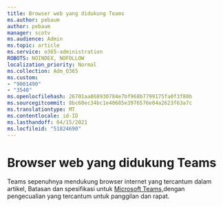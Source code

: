 ```yaml
---
title: Browser web yang didukung Teams
ms.author: pebaum
author: pebaum
manager: scotv
ms.audience: Admin
ms.topic: article
ms.service: o365-administration
ROBOTS: NOINDEX, NOFOLLOW
localization_priority: Normal
ms.collection: Adm_O365
ms.custom:
- "9001490"
- "3540"
ms.openlocfilehash: 26701aa868930784e7bf968b7799175fa0f3f80b
ms.sourcegitcommit: 8bc60ec34bc1e40685e3976576e04a2623f63a7c
ms.translationtype: MT
ms.contentlocale: id-ID
ms.lasthandoff: 04/15/2021
ms.locfileid: "51824690"
---
```

# <a name="teams-supported-web-browsers"></a>Browser web yang didukung Teams

Teams sepenuhnya mendukung browser internet yang tercantum dalam artikel, Batasan dan spesifikasi untuk [Microsoft Teams,](https://docs.microsoft.com/microsoftteams/limits-specifications-teams#browsers)dengan pengecualian yang tercantum untuk panggilan dan rapat.